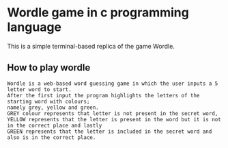 # Wordle game in c programming language

This is a simple terminal-based replica of the game Wordle.



## How to play wordle
    Wordle is a web-based word guessing game in which the user inputs a 5 letter word to start. 
    After the first input the program highlights the letters of the starting word with colours; 
    namely grey, yellow and green. 
    GREY colour represents that letter is not present in the secret word, 
    YELLOW represents that the letter is present in the word but it is not in the correct place and lastly 
    GREEN represents that the letter is included in the secret word and also is in the correct place.
